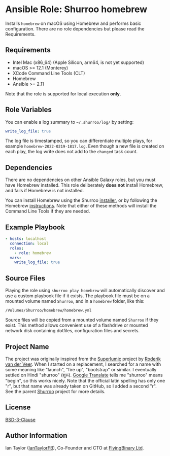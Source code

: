 Ansible Role: Shurroo homebrew
===============================

Installs `homebrew` on macOS using Homebrew and performs basic configuration. There are no role dependencies but please read the Requirements.

Requirements
------------

* Intel Mac (x86_64) (Apple Silicon, arm64, is not yet supported)
* macOS >= 12.1 (Monterey)
* XCode Command Line Tools (CLT)
* Homebrew
* Ansible >= 2.11

Note that the role is supported for local execution **only**.

Role Variables
--------------

You can enable a log summary to `~/.shurroo/log/` by setting:
```yaml
write_log_file: true
```
The log file is timestamped, so you can differentiate multiple plays, for example `homebrew-2022-0219-1817.log`. Even though a new file is created on each play, the log write does not add to the `changed` task count.

Dependencies
------------

There are no dependencies on other Ansible Galaxy roles, but you must have Homebrew installed. This role deliberately **does not** install Homebrew, and fails if Homebrew is not installed.

You can install Homebrew using the Shurroo [installer](https://github.com/Shurroo/install), or by following the Homebrew [instructions](https://brew.sh/). Note that either of these methods will install the Command Line Tools if they are needed.

Example Playbook
----------------

```yaml
- hosts: localhost
  connection: local
  roles:
    - role: homebrew
  vars:
    write_log_file: true
```

Source Files
------------

Playing the role using `shurroo play homebrew` will automatically discover and use a custom playbook file if it exists. The playbook file must be on a mounted volume named `Shurroo`, and in a `homebrew` folder, like this:
```shell
/Volumes/Shurroo/homebrew/homebrew.yml
```

Source files will be copied from a mounted volume named `Shurroo` if they exist. This method allows convenient use of a flashdrive or mounted network disk containing dotfiles, configuration files and secrets.

Project Name
------------

The project was originally inspired from the [Superlumic](https://github.com/superlumic/superlumic) project by [Roderik van der Veer](https://github.com/roderik). When I started on a replacement, I searched for a name with some meaning like "launch", "fire up", "bootstrap" or similar. I eventually settled on Hindi "shurroo" (शुरू). [Google Translate](https://translate.google.com/?sl=en&tl=hi&text=begin&op=translate) tells me "shurroo" means "begin", so this works nicely. Note that the official latin spelling has only one "r", but that name was already taken on GitHub, so I added a second "r". See the parent [Shurroo](https://github.com/Shurroo/shurroo) project for more details.

License
-------

[BSD-3-Clause](https://spdx.org/licenses/BSD-3-Clause.html)

Author Information
------------------

Ian Taylor ([IanTaylorFB](https://github.com/IanTaylorFB)), Co-Founder and CTO at [FlyingBinary Ltd](https://flyingbinary.com).
